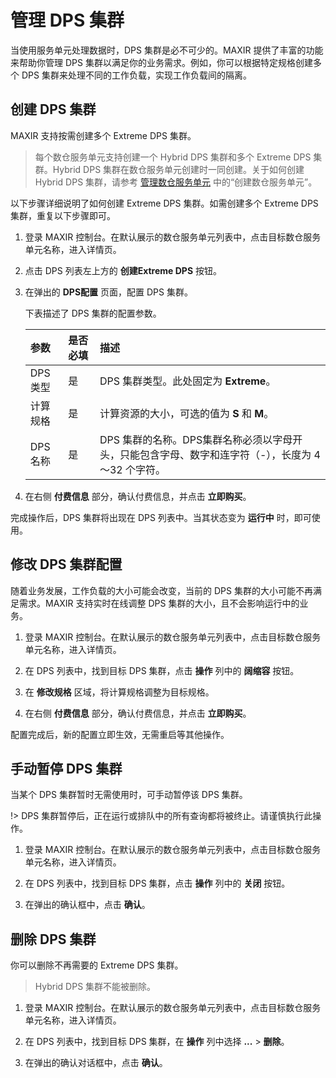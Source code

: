 
# 管理 DPS 集群

当使用服务单元处理数据时，DPS 集群是必不可少的。MAXIR 提供了丰富的功能来帮助你管理 DPS 集群以满足你的业务需求。例如，你可以根据特定规格创建多个 DPS 集群来处理不同的工作负载，实现工作负载间的隔离。



## 创建 DPS 集群

MAXIR 支持按需创建多个 Extreme DPS 集群。

> 每个数仓服务单元支持创建一个 Hybrid DPS 集群和多个 Extreme DPS 集群。Hybrid DPS 集群在数仓服务单元创建时一同创建。关于如何创建 Hybrid DPS 集群，请参考 [管理数仓服务单元](/maxir/guides/dw-service-units/manage-dw-service-units#创建数仓服务单元) 中的“创建数仓服务单元”。

以下步骤详细说明了如何创建 Extreme DPS 集群。如需创建多个 Extreme DPS 集群，重复以下步骤即可。

1. 登录 MAXIR 控制台。在默认展示的数仓服务单元列表中，点击目标数仓服务单元名称，进入详情页。

2. 点击 DPS 列表左上方的 **创建Extreme DPS** 按钮。

3. 在弹出的 **DPS配置** 页面，配置 DPS 集群。

   下表描述了 DPS 集群的配置参数。

   | 参数     | 是否必填 | 描述                                                         |
   | :------- | :------- | :----------------------------------------------------------- |
   | DPS类型  | 是       | DPS 集群类型。此处固定为 **Extreme**。                       |
   | 计算规格 | 是       | 计算资源的大小，可选的值为 **S** 和 **M**。                  |
   | DPS名称  | 是       | DPS 集群的名称。DPS集群名称必须以字母开头，只能包含字母、数字和连字符（-），长度为 4～32 个字符。 |


4. 在右侧 **付费信息** 部分，确认付费信息，并点击 **立即购买**。


完成操作后，DPS 集群将出现在 DPS 列表中。当其状态变为 **运行中** 时，即可使用。
## 修改 DPS 集群配置

随着业务发展，工作负载的大小可能会改变，当前的 DPS 集群的大小可能不再满足需求。MAXIR 支持实时在线调整 DPS 集群的大小，且不会影响运行中的业务。

1. 登录 MAXIR 控制台。在默认展示的数仓服务单元列表中，点击目标数仓服务单元名称，进入详情页。

2. 在 DPS 列表中，找到目标 DPS 集群，点击 **操作** 列中的 **阔缩容** 按钮。

3. 在 **修改规格** 区域，将计算规格调整为目标规格。

4. 在右侧 **付费信息** 部分，确认付费信息，并点击 **立即购买**。


配置完成后，新的配置立即生效，无需重启等其他操作。


## 手动暂停 DPS 集群

当某个 DPS 集群暂时无需使用时，可手动暂停该 DPS 集群。

!> DPS 集群暂停后，正在运行或排队中的所有查询都将被终止。请谨慎执行此操作。

1. 登录 MAXIR 控制台。在默认展示的数仓服务单元列表中，点击目标数仓服务单元名称，进入详情页。

2. 在 DPS 列表中，找到目标 DPS 集群，点击 **操作** 列中的 **关闭** 按钮。

3. 在弹出的确认框中，点击 **确认**。

## 删除 DPS 集群

你可以删除不再需要的 Extreme DPS 集群。

> Hybrid DPS 集群不能被删除。

1. 登录 MAXIR 控制台。在默认展示的数仓服务单元列表中，点击目标数仓服务单元名称，进入详情页。

2. 在 DPS 列表中，找到目标 DPS 集群，在 **操作** 列中选择 **...** > **删除**。

3. 在弹出的确认对话框中，点击 **确认**。
